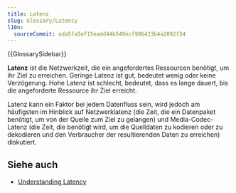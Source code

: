 ```yaml
---
title: Latenz
slug: Glossary/Latency
l10n:
  sourceCommit: ada5fa5ef15eadd44b549ecf906423b4a2092f34
---
```


{{GlossarySidebar}}

**Latenz** ist die Netzwerkzeit, die ein angefordertes Ressourcen benötigt, um ihr Ziel zu erreichen. Geringe Latenz ist gut, bedeutet wenig oder keine Verzögerung. Hohe Latenz ist schlecht, bedeutet, dass es lange dauert, bis die angeforderte Ressource ihr Ziel erreicht.

Latenz kann ein Faktor bei jedem Datenfluss sein, wird jedoch am häufigsten im Hinblick auf Netzwerklatenz (die Zeit, die ein Datenpaket benötigt, um von der Quelle zum Ziel zu gelangen) und Media-Codec-Latenz (die Zeit, die benötigt wird, um die Quelldaten zu kodieren oder zu dekodieren und den Verbraucher der resultierenden Daten zu erreichen) diskutiert.

## Siehe auch

- [Understanding Latency](/de/docs/Web/Performance/Understanding_latency)
